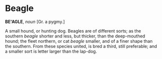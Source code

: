 # Beagle

**BE'AGLE**, _noun_ \[Gr. a pygmy.\]

A small hound, or hunting dog. Beagles are of different sorts; as the southern _beagle_ shorter and less, but thicker, than the deep-mouthed hound; the fleet northern, or cat _beagle_ smaller, and of a finer shape than the southern. From these species united, is bred a third, still preferable; and a smaller sort is letter larger than the lap-dog.